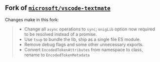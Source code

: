 ## Fork of [`microsoft/vscode-textmate`](https://github.com/microsoft/vscode-textmate)

Changes make in this fork:

> - Change all `async` operations to `sync`; `onigLib` option now required to be resolved instead of a promise.
> - Use `tsup` to bundle the lib, ship as a single file ES module.
> - Remove debug flags and some other unnecessary exports.
> - Convert `EncodedTokenAttributes` from namespace to class, rename to `EncodedTokenMetadata`

